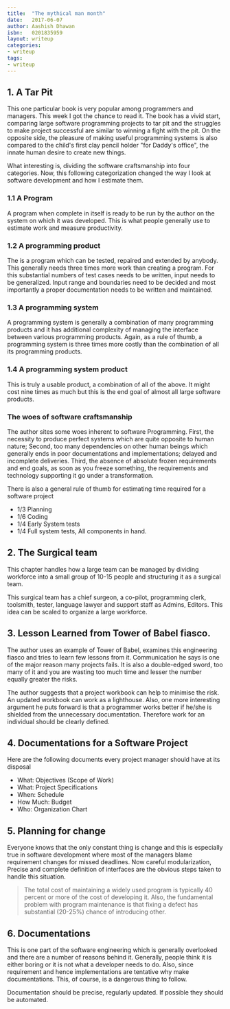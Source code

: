 ```yaml
---
title:  "The mythical man month"
date:   2017-06-07
author: Aashish Dhawan
isbn:   0201835959
layout: writeup
categories:
- writeup
tags:
- writeup
---
```


## 1. A Tar Pit

This one particular book is very popular among programmers and managers. This week I got the chance to read it. The book has a vivid start, comparing large software programming projects to tar pit and the struggles to make project successful are similar to winning a fight with the pit. On the opposite side, the pleasure of making useful programming systems is also compared to the child's first clay pencil holder "for Daddy's office", the innate human desire to create new things.

What interesting is, dividing the software craftsmanship into four categories. Now, this following categorization changed the way I look at software development and how I estimate them.

### 1.1 A Program

A program when complete in itself is ready to be run by the author on the system on which it was developed. This is what people generally use to estimate work and measure productivity.

### 1.2 A programming product

The is a program which can be tested, repaired and extended by anybody. This generally needs three times more work than creating a program. For this substantial numbers of test cases needs to be written, input needs to be generalized. Input range and boundaries need to be decided and most importantly a proper documentation needs to be written and maintained.

### 1.3 A programming system

A programming system is generally a combination of many programming products and it has additional complexity of managing the interface between various programming products. Again, as a rule of thumb, a programming system is three times more costly than the combination of all its programming products.

### 1.4 A programming system product

This is truly a usable product, a combination of all of the above. It might cost nine times as much but this is the end goal of almost all large software products.

### The woes of software craftsmanship

The author sites some woes inherent to software Programming. First, the necessity to produce perfect systems which are quite opposite to human nature; Second, too many dependencies on other human beings which generally ends in poor documentations and implementations; delayed and incomplete deliveries. Third, the absence of absolute frozen requirements and end goals, as soon as you freeze something, the requirements and technology supporting it go under a transformation.

There is also a general rule of thumb for estimating time required for a software project

* 1/3 Planning
* 1/6 Coding
* 1/4 Early System tests
* 1/4 Full system tests, All components in hand.

## 2. The Surgical team

This chapter handles how a large team can be managed by dividing workforce into a small group of 10-15 people and structuring it as a surgical team.

This surgical team has a chief surgeon, a co-pilot, programming clerk, toolsmith, tester, language lawyer and support staff as Admins, Editors. This idea can be scaled to organize a large workforce.

## 3. Lesson Learned from Tower of Babel fiasco.

The author uses an example of Tower of Babel, examines this engineering fiasco and tries to learn few lessons from it. Communication he says is one of the major reason many projects fails. It is also a double-edged sword, too many of it and you are wasting too much time and lesser the number equally greater the risks.

The author suggests that a project workbook can help to minimise the risk. An updated workbook can work as a lighthouse. Also, one more interesting argument he puts forward is that a programmer works better if he/she is shielded from the unnecessary documentation. Therefore work for an individual should be clearly defined.  

## 4. Documentations for a Software Project

Here are the following documents every project manager should have at its disposal

* What: Objectives (Scope of Work)
* What: Project Specifications
* When: Schedule
* How Much: Budget
* Who: Organization Chart

## 5. Planning for change

Everyone knows that the only constant thing is change and this is especially true in software development where most of the managers blame requirement changes for missed deadlines. Now careful modularization, Precise and complete definition of interfaces are the obvious steps taken to handle this situation.

> The total cost of maintaining a widely used program is typically 40 percent or more of the cost of developing it. Also, the fundamental problem with program maintenance is that fixing a defect has substantial (20-25%) chance of introducing other.

## 6. Documentations

This is one part of the software engineering which is generally overlooked and there are a number of reasons behind it. Generally, people think it is either boring or it is not what a developer needs to do. Also, since requirement and hence implementations are tentative why make documentations. This, of course, is a dangerous thing to follow.

Documentation should be precise, regularly updated. If possible they should be automated.
